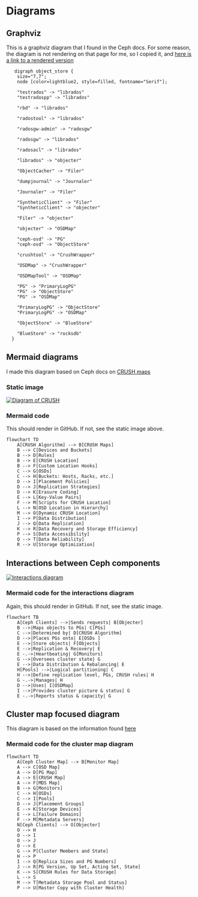# Diagrams

## Graphviz

This is a graphviz diagram that I found in the Ceph docs. For some reason, the diagram is not rendering on that page for me, so I copied it, and [here is a link to a rendered version][1]

```graphviz
   digraph object_store {
    size="7,7";
    node [color=lightblue2, style=filled, fontname="Serif"];

    "testrados" -> "librados"
    "testradospp" -> "librados"

    "rbd" -> "librados"

    "radostool" -> "librados"

    "radosgw-admin" -> "radosgw"

    "radosgw" -> "librados"

    "radosacl" -> "librados"

    "librados" -> "objecter"

    "ObjectCacher" -> "Filer"

    "dumpjournal" -> "Journaler"

    "Journaler" -> "Filer"

    "SyntheticClient" -> "Filer"
    "SyntheticClient" -> "objecter"

    "Filer" -> "objecter"

    "objecter" -> "OSDMap"

    "ceph-osd" -> "PG"
    "ceph-osd" -> "ObjectStore"

    "crushtool" -> "CrushWrapper"

    "OSDMap" -> "CrushWrapper"

    "OSDMapTool" -> "OSDMap"

    "PG" -> "PrimaryLogPG"
    "PG" -> "ObjectStore"
    "PG" -> "OSDMap"

    "PrimaryLogPG" -> "ObjectStore"
    "PrimaryLogPG" -> "OSDMap"

    "ObjectStore" -> "BlueStore"

    "BlueStore" -> "rocksdb"
  }
```

## Mermaid diagrams

I made this diagram based on Ceph docs on [CRUSH maps](https://docs.ceph.com/en/latest/rados/operations/crush-map/)

### Static image

[![Diagram of CRUSH](https://mermaid.ink/img/pako:eNptk11v2jAUhv-K5WtAQCCIXEwCQkcLDJq0u5jpxalj4IgkjhynW4r47zNO0pWpvkn0vs_58LF9plxGgnp0H8vf_AhKkyd_lxKzJmwWPIcLMokPUqE-Ji-k3f5GprW8hix_qcipNWbMF2_IRU4gjci04CehbwmfBUUsbrV5nW4lOWiU6Y15x2ZFrmXy4ZKFlKcmwcwy39km9G-lBaure4bPdd4iAfCT-QjNOzXpW_KebWPgIhGpJlsZI8eP9irggQUiM3pVPdQKtDj8Dy3ZXEFeKEFmMsL0UJtza67YUpTtnxAXgmwBVRN6Z901C7nCTOdkLxX5chQrC_64bvPfHNCMAoUCxY9lza0tt2F-mUKC_Otk9xbaMh80EB9zrfC1-OQ_WP-x8j9tvbaX1g4am8s3oUp73qGWCg6CzPf76xRT3rS1tSFhFTLh5n7k-Iox6gZ4tMBTkzNGuLEDaz-zpsAm05jge9MVbdFEqAQwMpf4fA3ZUX00J7qjnvmNQJ12dJdeDAeFlmGZcuppVYgWLbLInKaPcFCQUG8PcW7UDFLqnekf6rmdkeP2uiNnMHbGw9Gw36Il9RzXMbrTdfujwaA36LqXFn2X0iTodsbV6o_7vZ47dNwWFRGavtfVG7NPzVb4ZQOubVz-Ao39Emc?type=png)](https://mermaid.live/edit#pako:eNptk11v2jAUhv-K5WtAQCCIXEwCQkcLDJq0u5jpxalj4IgkjhynW4r47zNO0pWpvkn0vs_58LF9plxGgnp0H8vf_AhKkyd_lxKzJmwWPIcLMokPUqE-Ji-k3f5GprW8hix_qcipNWbMF2_IRU4gjci04CehbwmfBUUsbrV5nW4lOWiU6Y15x2ZFrmXy4ZKFlKcmwcwy39km9G-lBaure4bPdd4iAfCT-QjNOzXpW_KebWPgIhGpJlsZI8eP9irggQUiM3pVPdQKtDj8Dy3ZXEFeKEFmMsL0UJtza67YUpTtnxAXgmwBVRN6Z901C7nCTOdkLxX5chQrC_64bvPfHNCMAoUCxY9lza0tt2F-mUKC_Otk9xbaMh80EB9zrfC1-OQ_WP-x8j9tvbaX1g4am8s3oUp73qGWCg6CzPf76xRT3rS1tSFhFTLh5n7k-Iox6gZ4tMBTkzNGuLEDaz-zpsAm05jge9MVbdFEqAQwMpf4fA3ZUX00J7qjnvmNQJ12dJdeDAeFlmGZcuppVYgWLbLInKaPcFCQUG8PcW7UDFLqnekf6rmdkeP2uiNnMHbGw9Gw36Il9RzXMbrTdfujwaA36LqXFn2X0iTodsbV6o_7vZ47dNwWFRGavtfVG7NPzVb4ZQOubVz-Ao39Emc)

### Mermaid code

This should render in GitHub. If not, see the static image above.

```mermaid
flowchart TD
    A[CRUSH Algorithm] --> B[CRUSH Maps]
    B --> C[Devices and Buckets]
    B --> D[Rules]
    B --> E[CRUSH Location]
    B --> F[Custom Location Hooks]
    C --> G[OSDs]
    C --> H[Buckets: Hosts, Racks, etc.]
    D --> I[Placement Policies]
    D --> J[Replication Strategies]
    D --> K[Erasure Coding]
    E --> L[Key-Value Pairs]
    F --> M[Scripts for CRUSH Location]
    L --> N[OSD Location in Hierarchy]
    M --> O[Dynamic CRUSH Location]
    I --> P[Data Distribution]
    J --> Q[Data Replication]
    K --> R[Data Recovery and Storage Efficiency]
    P --> S[Data Accessibility]
    Q --> T[Data Reliability]
    R --> U[Storage Optimization]
```

## Interactions between Ceph components

[![Interactions diagram](https://mermaid.ink/img/pako:eNpVk02P2jAQhv-K5cOeslHCNzlUWhIKKxWBoHtp2INJBnBr7NR2aCnhv3fiZCnNJdH4mZl33omvNFM50IjuhfqVHZm25OtkKwk-L2kMxZHEgoO05p08P3-qNiBzQzT8LMFYU5FJutx9h8yCfm-SJg5bsMIQ5U4MsYqsZsjGKb5aLHZYAph44hJysrtUJEnj9dtmTl7EQWluj6cWThy8EiwDU5ciSlpVkWm63CSGtNC00WeVho_OFfncyjP_QWsoBM-Y5UqSJ7KGTJ1BY__pHfKRmgOasQPE5KEis3ShJMfqH6VmrtQSMw2grEyUBochxjILiD_2S5hlJOHGar4r7113TDCZueJt43m6Ukq0Tn9RB9QoSIEqeJ3kyLglW_v26B1u4984As4gvNokjzRm6lIAOjG_q_bdfiQ7PIQbh99MHXqtbcUFtnO-NuZrdeb5w5wFz2yJVj-5iUvzOLLfeKw0Lr85RSxjBcu4vThwK6lHT7h7xnP896516pbaI5xgSyP8zJn-saVbeUOOlVZtLjKjkdUleLQscvQ44eyg2YlGeyYMRgsmaXSlv2k07PnjYNgddEfjcBCE_YFHLzQKRwN_0Ol3-uPueNwLe8Hg5tE_SmGFwB8Og35vNAq6Qb_THYahRyGvl71o7oa7Iq7FN5dQ67j9BanKBvY?type=png)](https://mermaid.live/edit#pako:eNpVk02P2jAQhv-K5cOeslHCNzlUWhIKKxWBoHtp2INJBnBr7NR2aCnhv3fiZCnNJdH4mZl33omvNFM50IjuhfqVHZm25OtkKwk-L2kMxZHEgoO05p08P3-qNiBzQzT8LMFYU5FJutx9h8yCfm-SJg5bsMIQ5U4MsYqsZsjGKb5aLHZYAph44hJysrtUJEnj9dtmTl7EQWluj6cWThy8EiwDU5ciSlpVkWm63CSGtNC00WeVho_OFfncyjP_QWsoBM-Y5UqSJ7KGTJ1BY__pHfKRmgOasQPE5KEis3ShJMfqH6VmrtQSMw2grEyUBochxjILiD_2S5hlJOHGar4r7113TDCZueJt43m6Ukq0Tn9RB9QoSIEqeJ3kyLglW_v26B1u4984As4gvNokjzRm6lIAOjG_q_bdfiQ7PIQbh99MHXqtbcUFtnO-NuZrdeb5w5wFz2yJVj-5iUvzOLLfeKw0Lr85RSxjBcu4vThwK6lHT7h7xnP896516pbaI5xgSyP8zJn-saVbeUOOlVZtLjKjkdUleLQscvQ44eyg2YlGeyYMRgsmaXSlv2k07PnjYNgddEfjcBCE_YFHLzQKRwN_0Ol3-uPueNwLe8Hg5tE_SmGFwB8Og35vNAq6Qb_THYahRyGvl71o7oa7Iq7FN5dQ67j9BanKBvY)

### Mermaid code for the interactions diagram

Again, this should render in GitHub. If not, see the static image.

```mermaid
flowchart TB
    A[Ceph Clients] -->|Sends requests| B[Objecter]
    B -->|Maps objects to PGs| C[PGs]
    C -->|Determined by| D[CRUSH Algorithm]
    D -->|Places PGs onto| E[OSDs ]
    E -->|Store objects| F[Objects]
    E -->|Replication & Recovery| E
    E -.->|Heartbeating| G[Monitors]
    G -->|Oversees cluster state| G
    E -->|Data Distribution & Rebalancing| E
    H[Pools] -->|Logical partitioning| C
    H -->|Define replication level, PGs, CRUSH rules| H
    G -.->|Manages| H
    D -->|Uses| I[OSDMap]
    I -->|Provides cluster picture & status| G
    E -.->|Reports status & capacity| G
```

## Cluster map focused diagram

This diagram is based on the information found [here](https://docs.ceph.com/en/latest/architecture/#cluster-map)

### Mermaid code for the cluster map diagram

```mermaid
flowchart TD
    A[Ceph Cluster Map] --> B[Monitor Map]
    A --> C[OSD Map]
    A --> D[PG Map]
    A --> E[CRUSH Map]
    A --> F[MDS Map]
    B --> G[Monitors]
    C --> H[OSDs]
    C --> I[Pools]
    D --> J[Placement Groups]
    E --> K[Storage Devices]
    E --> L[Failure Domains]
    F --> M[Metadata Servers]
    N[Ceph Clients] --> O[Objecter]
    O --> H
    O --> I
    O --> J
    O --> E
    G --> P[Cluster Members and State]
    H --> P
    I --> Q[Replica Sizes and PG Numbers]
    J --> R[PG Version, Up Set, Acting Set, State]
    K --> S[CRUSH Rules for Data Storage]
    L --> S
    M --> T[Metadata Storage Pool and Status]
    P --> U[Master Copy with Cluster Health]

```

[1]: <https://dreampuf.github.io/GraphvizOnline/#%20%20%20digraph%20object_store%20%7B%0A%20%20%20%20size%3D%227%2C7%22%3B%0A%20%20%20%20node%20%5Bcolor%3Dlightblue2%2C%20style%3Dfilled%2C%20fontname%3D%22Serif%22%5D%3B%0A%0A%20%20%20%20%22testrados%22%20-%3E%20%22librados%22%0A%20%20%20%20%22testradospp%22%20-%3E%20%22librados%22%0A%0A%20%20%20%20%22rbd%22%20-%3E%20%22librados%22%0A%0A%20%20%20%20%22radostool%22%20-%3E%20%22librados%22%0A%0A%20%20%20%20%22radosgw-admin%22%20-%3E%20%22radosgw%22%0A%0A%20%20%20%20%22radosgw%22%20-%3E%20%22librados%22%0A%0A%20%20%20%20%22radosacl%22%20-%3E%20%22librados%22%0A%0A%20%20%20%20%22librados%22%20-%3E%20%22objecter%22%0A%0A%20%20%20%20%22ObjectCacher%22%20-%3E%20%22Filer%22%0A%0A%20%20%20%20%22dumpjournal%22%20-%3E%20%22Journaler%22%0A%0A%20%20%20%20%22Journaler%22%20-%3E%20%22Filer%22%0A%0A%20%20%20%20%22SyntheticClient%22%20-%3E%20%22Filer%22%0A%20%20%20%20%22SyntheticClient%22%20-%3E%20%22objecter%22%0A%0A%20%20%20%20%22Filer%22%20-%3E%20%22objecter%22%0A%0A%20%20%20%20%22objecter%22%20-%3E%20%22OSDMap%22%0A%0A%20%20%20%20%22ceph-osd%22%20-%3E%20%22PG%22%0A%20%20%20%20%22ceph-osd%22%20-%3E%20%22ObjectStore%22%0A%0A%20%20%20%20%22crushtool%22%20-%3E%20%22CrushWrapper%22%0A%0A%20%20%20%20%22OSDMap%22%20-%3E%20%22CrushWrapper%22%0A%0A%20%20%20%20%22OSDMapTool%22%20-%3E%20%22OSDMap%22%0A%0A%20%20%20%20%22PG%22%20-%3E%20%22PrimaryLogPG%22%0A%20%20%20%20%22PG%22%20-%3E%20%22ObjectStore%22%0A%20%20%20%20%22PG%22%20-%3E%20%22OSDMap%22%0A%0A%20%20%20%20%22PrimaryLogPG%22%20-%3E%20%22ObjectStore%22%0A%20%20%20%20%22PrimaryLogPG%22%20-%3E%20%22OSDMap%22%0A%0A%20%20%20%20%22ObjectStore%22%20-%3E%20%22BlueStore%22%0A%0A%20%20%20%20%22BlueStore%22%20-%3E%20%22rocksdb%22%0A%20%20%7D>
